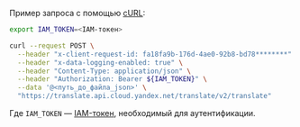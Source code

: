Пример запроса с помощью [cURL](https://curl.haxx.se):

```bash
export IAM_TOKEN=<IAM-токен>

curl --request POST \
  --header "x-client-request-id: fa18fa9b-176d-4ae0-92b8-bd78********" \
  --header "x-data-logging-enabled: true" \
  --header "Content-Type: application/json" \
  --header "Authorization: Bearer ${IAM_TOKEN}" \
  --data '@<путь_до_файла_json>' \
  "https://translate.api.cloud.yandex.net/translate/v2/translate"
```
Где `IAM_TOKEN` — [IAM-токен](../../iam/operations/iam-token/create.md), необходимый для аутентификации.